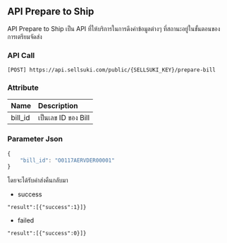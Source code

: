 ## API Prepare to Ship

API Prepare to Ship เป็น API ที่ให้บริการในการดึงค่าข้อมูลต่างๆ ที่สถานะอยู่ในขั้นตอนของการเตรียมจัดส่ง

### API Call

```
[POST] https://api.sellsuki.com/public/{SELLSUKI_KEY}/prepare-bill
```

### Attribute

| **Name** | **Description** |
| :--- | :--- |
| bill\_id | เป็นเลข ID ของ Bill |

### Parameter Json

```js
{
	"bill_id": "O0117AERVDER00001"
}
```

โดยจะได้รับค่าส่งคืนกลับมา

* success

```
"result":[{"success":1}]}
```

* failed

```
"result":[{"success":0}]}
```




